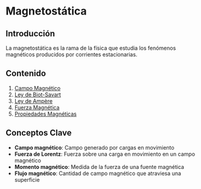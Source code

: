 # Magnetostática

## Introducción

La magnetostática es la rama de la física que estudia los fenómenos magnéticos producidos por corrientes estacionarias.

## Contenido

1. [Campo Magnético](01_Campo_Magnetico.md)
2. [Ley de Biot-Savart](02_Ley_de_Biot_Savart.md)
3. [Ley de Ampère](03_Ley_de_Ampere.md)
4. [Fuerza Magnética](04_Fuerza_Magnetica.md)
5. [Propiedades Magnéticas](05_Propiedades_Magneticas.md)

## Conceptos Clave

- **Campo magnético**: Campo generado por cargas en movimiento
- **Fuerza de Lorentz**: Fuerza sobre una carga en movimiento en un campo magnético
- **Momento magnético**: Medida de la fuerza de una fuente magnética
- **Flujo magnético**: Cantidad de campo magnético que atraviesa una superficie
